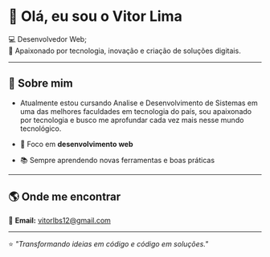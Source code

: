 # 👋 Olá, eu sou o Vitor Lima

💻 Desenvolvedor Web;  
🚀 Apaixonado por tecnologia, inovação e criação de soluções digitais.  

---

## 🚀 Sobre mim
- Atualmente estou cursando Analise e Desenvolvimento de Sistemas em uma das melhores faculdades em tecnologia do país,
  sou apaixonado por tecnologia e busco me aprofundar cada vez mais nesse mundo tecnológico.
  
- 🎯 Foco em **desenvolvimento web**
- 📚 Sempre aprendendo novas ferramentas e boas práticas    

---

## 🌎 Onde me encontrar
📩 **Email:** vitorlbs12@gmail.com

---

⭐️ _"Transformando ideias em código e código em soluções."_
